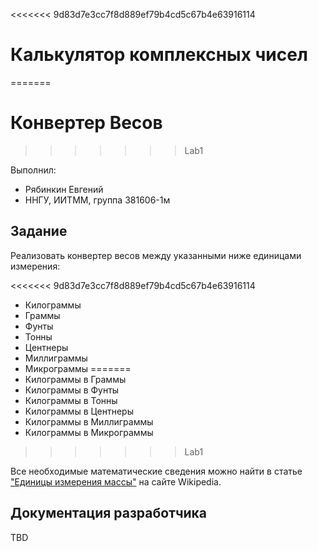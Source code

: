<<<<<<< 9d83d7e3cc7f8d889ef79b4cd5c67b4e63916114
# Калькулятор комплексных чисел
=======
# Конвертер Весов
>>>>>>> Lab1

Выполнил:

 - Рябинкин Евгений 
 - ННГУ, ИИТММ, группа 381606-1м

## Задание

Реализовать конвертер весов между указанными ниже единицами измерения:

<<<<<<< 9d83d7e3cc7f8d889ef79b4cd5c67b4e63916114
 - Килограммы
 - Граммы
 - Фунты
 - Тонны
 - Центнеры
 - Миллиграммы
 - Микрограммы
=======
 - Килограммы в Граммы
 - Килограммы в Фунты
 - Килограммы в Тонны
 - Килограммы в Центнеры
 - Килограммы в Миллиграммы
 - Килограммы в Микрограммы
>>>>>>> Lab1

Все необходимые математические сведения можно найти в статье
["Единицы измерения массы"][link] на сайте Wikipedia.

## Документация разработчика

TBD

<!-- LINKS -->

[link]: https://ru.wikipedia.org/wiki/%D0%95%D0%B4%D0%B8%D0%BD%D0%B8%D1%86%D1%8B_%D0%B8%D0%B7%D0%BC%D0%B5%D1%80%D0%B5%D0%BD%D0%B8%D1%8F_%D0%BC%D0%B0%D1%81%D1%81%D1%8B